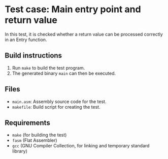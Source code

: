 # Test case: Main entry point and return value

In this test, it is checked whether a return value can be processed correctly in an Entry function.

## Build instructions

1. Run `make` to build the test program.
2. The generated binary `main` can then be executed.

## Files

- `main.asm`: Assembly source code for the test.
- `makefile`: Build script for creating the test.

## Requirements
- `make` (for building the test)
- `fasm` (Flat Assembler)
- `gcc` (GNU Compiler Collection, for linking and temporary standard library)
